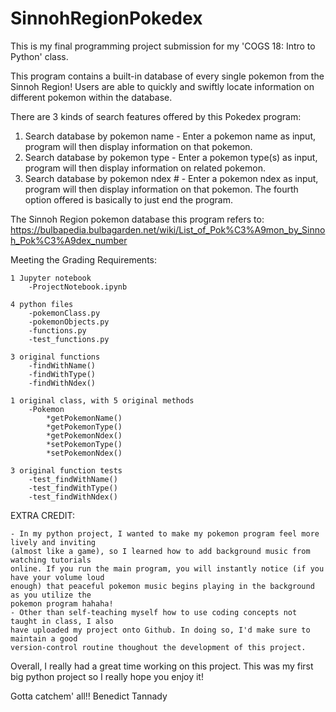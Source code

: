 # SinnohRegionPokedex

This is my final programming project submission for my 'COGS 18: Intro to Python' class. 

This program contains a built-in database of every single pokemon from the Sinnoh Region!
Users are able to quickly and swiftly locate information on different pokemon within the database.


There are 3 kinds of search features offered by this Pokedex program:
  1. Search database by pokemon name - Enter a pokemon name as input, program will then display information on that pokemon.
  2. Search database by pokemon type - Enter a pokemon type(s) as input, program will then display information on related pokemon.
  3. Search database by pokemon ndex # - Enter a pokemon ndex as input, program will then display information on that pokemon.
The fourth option offered is basically to just end the program.
  
  
The Sinnoh Region pokemon database this program refers to: https://bulbapedia.bulbagarden.net/wiki/List_of_Pok%C3%A9mon_by_Sinnoh_Pok%C3%A9dex_number
  
  
Meeting the Grading Requirements:

    1 Jupyter notebook
        -ProjectNotebook.ipynb
        
    4 python files
        -pokemonClass.py
        -pokemonObjects.py
        -functions.py
        -test_functions.py
        
    3 original functions
        -findWithName()
        -findWithType()
        -findWithNdex()
        
    1 original class, with 5 original methods
        -Pokemon
            *getPokemonName()
            *getPokemonType()
            *getPokemonNdex()
            *setPokemonType()
            *setPokemonNdex()
            
    3 original function tests
        -test_findWithName()
        -test_findWithType()
        -test_findWithNdex()


EXTRA CREDIT:

    - In my python project, I wanted to make my pokemon program feel more lively and inviting 
    (almost like a game), so I learned how to add background music from watching tutorials 
    online. If you run the main program, you will instantly notice (if you have your volume loud 
    enough) that peaceful pokemon music begins playing in the background as you utilize the 
    pokemon program hahaha! 
    - Other than self-teaching myself how to use coding concepts not taught in class, I also 
    have uploaded my project onto Github. In doing so, I'd make sure to maintain a good 
    version-control routine thoughout the development of this project.
    
    

Overall, I really had a great time working on this project. This was my first big python project so I really hope you enjoy it! 

Gotta catchem' all!!
    Benedict Tannady
